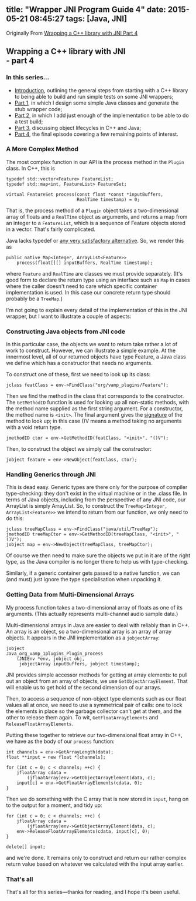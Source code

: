 ﻿title: "Wrapper JNI Program Guide 4"
date: 2015-05-21 08:45:27
tags: [Java, JNI]
---

Originally From [Wrapping a C++ library with JNI Part 4](http://thebreakfastpost.com/2012/03/06/wrapping-a-c-library-with-jni-part-4/)


## **Wrapping a C++ library with JNI <br/> - part 4**


### In this series…

- [Introduction](/2015/05/20/wrapper-jni-guide-0), outlining the general steps from starting with a C++ library to being able to build and run simple tests on some JNI wrappers;
- [Part 1](/2015/05/20/wrapper-jni-guide-1), in which I design some simple Java classes and generate the stub wrapper code;
- [Part 2](/2015/05/20/wrapper-jni-guide-2), in which I add just enough of the implementation to be able to do a test build;
- [Part 3](/2015/05/20/wrapper-jni-guide-3), discussing object lifecycles in C++ and Java;
- [Part 4](/2015/05/21/wrapper-jni-guide-4), the final episode covering a few remaining points of interest.


### **A More Complex Method**

The most complex function in our API is the process method in the `Plugin` class. In C++, this is
```
typedef std::vector<Feature> FeatureList;
typedef std::map<int, FeatureList> FeatureSet;

virtual FeatureSet process(const float *const *inputBuffers,
                           RealTime timestamp) = 0;
```
That is, the process method of a `Plugin` object takes a two-dimensional array of floats and a `RealTime` object as arguments, and returns a map from an integer to a `FeatureList`, which is a sequence of Feature objects stored in a vector. That's fairly complicated.

Java lacks typedef or [any very satisfactory alternative](http://www.ibm.com/developerworks/java/library/j-jtp02216/index.html). So, we render this as
```
public native Map<Integer, ArrayList<Feature>>
    process(float[][] inputBuffers, RealTime timestamp);
```
where `Feature` and `RealTime` are classes we must provide separately. (It's good form to declare the return type using an interface such as `Map` in cases where the caller doesn't need to care which specific container implementation is used. In this case our concrete return type should probably be a `TreeMap`.)

I'm not going to explain every detail of the implementation of this in the JNI wrapper, but I want to illustrate a couple of aspects:

### **Constructing Java objects from JNI code**
In this particular case, the objects we want to return take rather a lot of work to construct. However, we can illustrate a simple example. At the innermost level, all of our returned objects have type Feature, a Java class we define which has a constructor that needs no arguments.

To construct one of these, first we need to look up its class:
```
jclass featClass = env->FindClass("org/vamp_plugins/Feature");
```
Then we find the method in the class that corresponds to the constructor. The `GetMethodID` function is used for looking up all non-static methods, with the method name supplied as the first string argument. For a constructor, the method name is `<init>`. The final argument gives the [signature](http://docs.oracle.com/javase/1.5.0/docs/guide/jni/spec/types.html#wp16432) of the method to look up; in this case ()V means a method taking no arguments with a void return type.
```
jmethodID ctor = env->GetMethodID(featClass, "<init>", "()V");
```
Then, to construct the object we simply call the constructor:
```
jobject feature = env->NewObject(featClass, ctor);
```
### **Handling Generics through JNI**
This is dead easy. Generic types are there only for the purpose of compiler type-checking: they don't exist in the virtual machine or in the .class file.
In terms of Java objects, including from the perspective of any JNI code, our ArrayList<Feature> is simply ArrayList.
So, to construct the `TreeMap<Integer, ArrayList<Feature>>` we intend to return from our function, we only need to do this:
```
jclass treeMapClass = env->FindClass("java/util/TreeMap");
jmethodID treeMapCtor = env->GetMethodID(treeMapClass, "<init>", "()V");
jobject map = env->NewObject(treeMapClass, treeMapCtor);
```
Of course we then need to make sure the objects we put in it are of the right type, as the Java compiler is no longer there to help us with type-checking.

Similarly, if a generic container gets passed to a native function, we can (and must) just ignore the type specialisation when unpacking it.

### **Getting Data from Multi-Dimensional Arrays**

My process function takes a two-dimensional array of floats as one of its arguments. (This actually represents multi-channel audio sample data.)

Multi-dimensional arrays in Java are easier to deal with reliably than in C++. An array is an object, so a two-dimensional array is an array of array objects. It appears in the JNI implementation as a `jobjectArray`:
```
jobject
Java_org_vamp_1plugins_Plugin_process
    (JNIEnv *env, jobject obj,
     jobjectArray inputBuffers, jobject timestamp);
```
JNI provides simple accessor methods for getting at array elements: to pull out an object from an array of objects, we use `GetObjectArrayElement`. That will enable us to get hold of the second dimension of our arrays.

Then, to access a sequence of non-object type elements such as our float values all at once, we need to use a symmetrical pair of calls: one to lock the elements in place so the garbage collector can't get at them, and the other to release them again. To wit, `GetFloatArrayElements` and `ReleaseFloatArrayElements`.

Putting these together to retrieve our two-dimensional float array in C++, we have as the body of our `process` function:

```
int channels = env->GetArrayLength(data);
float **input = new float *[channels];

for (int c = 0; c < channels; ++c) {
    jfloatArray cdata =
        (jfloatArray)env->GetObjectArrayElement(data, c);
    input[c] = env->GetFloatArrayElements(cdata, 0);
}
```
Then we do something with the C array that is now stored in `input`, hang on to the output for a moment, and tidy up:
```
for (int c = 0; c < channels; ++c) {
    jfloatArray cdata =
        (jfloatArray)env->GetObjectArrayElement(data, c);
    env->ReleaseFloatArrayElements(cdata, input[c], 0);
}

delete[] input;
```
and we're done. It remains only to construct and return our rather complex return value based on whatever we calculated with the input array earlier.

### **That's all**

That's all for this series—thanks for reading, and I hope it's been useful.